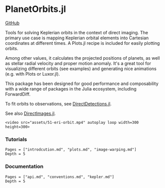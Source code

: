 
# PlanetOrbits.jl
[GitHub](https://github.com/sefffal/PlanetOrbits.jl)

Tools for solving Keplerian orbits in the context of direct imaging.
The primary use case is mapping Keplerian orbital elements into Cartesian
coordinates at different times. A Plots.jl recipe is included for easily plotting orbits.

Among other values, it calculates the projected positions of planets, as well as stellar radial velocity and proper motion anomaly. It's a great tool for visualizing different orbits (see examples) and generating nice animations (e.g. with Plots or Luxor.jl).

This package has been designed for good performance and composability with a wide range of packages in the Julia ecosystem, including ForwardDiff. 

To fit orbits to observations, see [DirectDetections.jl](https://github.com/sefffal/DirectDetections.jl).

See also [DirectImages.jl](https://github.com/sefffal/DirectImages.jl).

```@raw html
<video src="assets/51-eri-orbit.mp4" autoplay loop width=300 height=300>
```


### Tutorials
```@contents
Pages = ["introdcution.md", "plots.md", "image-warping.md"]
Depth = 5
```

### Documentation
```@contents
Pages = ["api.md", "conventions.md", "kepler.md"]
Depth = 5
```